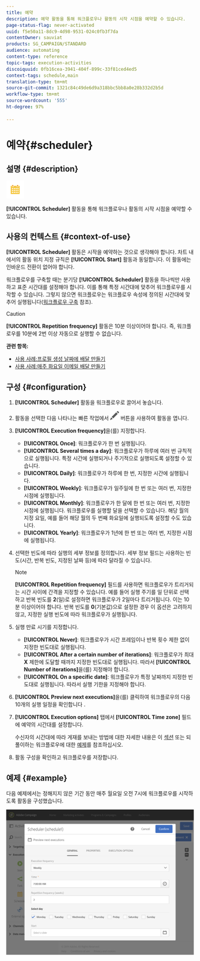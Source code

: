 ```yaml
---
title: 예약
description: 예약 활동을 통해 워크플로우나 활동의 시작 시점을 예약할 수 있습니다.
page-status-flag: never-activated
uuid: f5e50a11-8dc9-4d98-9531-024c0fb3f7da
contentOwner: sauviat
products: SG_CAMPAIGN/STANDARD
audience: automating
content-type: reference
topic-tags: execution-activities
discoiquuid: 0fb16cea-3941-404f-899c-33f81ced4ed5
context-tags: schedule,main
translation-type: tm+mt
source-git-commit: 1321c84c49de6d9a318bbc5bb8a0e28b332d2b5d
workflow-type: tm+mt
source-wordcount: '555'
ht-degree: 97%

---
```



# 예약{#scheduler}

## 설명 {#description}

![](assets/scheduler.png)

**[!UICONTROL Scheduler]** 활동을 통해 워크플로우나 활동의 시작 시점을 예약할 수 있습니다.

## 사용의 컨텍스트 {#context-of-use}

**[!UICONTROL Scheduler]** 활동은 시작을 예약하는 것으로 생각해야 합니다. 차트 내에서의 활동 위치 지정 규칙은 **[!UICONTROL Start]** 활동과 동일합니다. 이 활동에는 인바운드 전환이 없어야 합니다.

워크플로우를 구축할 때는 분기당 **[!UICONTROL Scheduler]** 활동을 하나씩만 사용하고 표준 시간대를 설정해야 합니다. 이를 통해 특정 시간대에 맞추어 워크플로우를 시작할 수 있습니다. 그렇지 않으면 워크플로우는 워크플로우 속성에 정의된 시간대에 맞추어 실행됩니다([워크플로우 구축](../../automating/using/building-a-workflow.md) 참조).

>[!CAUTION]
>
>**[!UICONTROL Repetition frequency]** 활동은 10분 이상이어야 합니다. 즉, 워크플로우를 10분에 2번 이상 자동으로 실행할 수 없습니다.

**관련 항목:**

* [사용 사례:프로필 생성 날짜에 배달 만들기](../../automating/using/workflow-creation-date-query.md)
* [사용 사례:매주 화요일 이메일 배달 만들기](../../automating/using/workflow-weekly-offer.md)

## 구성 {#configuration}

1. **[!UICONTROL Scheduler]** 활동을 워크플로우로 끌어서 놓습니다.
1. 활동을 선택한 다음 나타나는 빠른 작업에서 ![](assets/edit_darkgrey-24px.png) 버튼을 사용하여 활동을 엽니다.
1. **[!UICONTROL Execution frequency]**&#x200B;을(를) 지정합니다. 

   * **[!UICONTROL Once]**: 워크플로우가 한 번 실행됩니다.
   * **[!UICONTROL Several times a day]**: 워크플로우가 하루에 여러 번 규칙적으로 실행됩니다. 특정 시간에 실행되거나 주기적으로 실행되도록 설정할 수 있습니다.
   * **[!UICONTROL Daily]**: 워크플로우가 하루에 한 번, 지정한 시간에 실행됩니다.
   * **[!UICONTROL Weekly]**: 워크플로우가 일주일에 한 번 또는 여러 번, 지정한 시점에 실행됩니다.
   * **[!UICONTROL Monthly]**: 워크플로우가 한 달에 한 번 또는 여러 번, 지정한 시점에 실행됩니다. 워크플로우를 실행할 달을 선택할 수 있습니다. 해당 월의 지정 요일, 예를 들어 해당 월의 두 번째 화요일에 실행되도록 설정할 수도 있습니다.
   * **[!UICONTROL Yearly]**: 워크플로우가 1년에 한 번 또는 여러 번, 지정한 시점에 실행됩니다.

1. 선택한 빈도에 따라 실행의 세부 정보를 정의합니다. 세부 정보 필드는 사용하는 빈도(시간, 반복 빈도, 지정된 날짜 등)에 따라 달라질 수 있습니다.

   >[!NOTE]
   >
   >**[!UICONTROL Repetition frequency]** 필드를 사용하면 워크플로우가 트리거되는 시간 사이에 간격을 지정할 수 있습니다. 예를 들어 실행 주기를 일 단위로 선택하고 반복 빈도를 **2**(일)로 설정하면 워크플로우가 2일마다 트리거됩니다. 이는 10분 이상이어야 합니다. 반복 빈도를 **0**(기본값)으로 설정한 경우 이 옵션은 고려하지 않고, 지정한 실행 빈도에 따라 워크플로우가 실행됩니다.

1. 실행 만료 시기를 지정합니다.

   * **[!UICONTROL Never]**: 워크플로우가 시간 프레임이나 반복 횟수 제한 없이 지정한 빈도대로 실행됩니다.
   * **[!UICONTROL After a certain number of iterations]**: 워크플로우가 최대 **X** 제한에 도달할 때까지 지정한 빈도대로 실행됩니다. 따라서 **[!UICONTROL Number of iterations]**&#x200B;을(를) 지정해야 합니다.
   * **[!UICONTROL On a specific date]**: 워크플로우가 특정 날짜까지 지정한 빈도대로 실행됩니다. 따라서 실행 기한을 지정해야 합니다.

1. **[!UICONTROL Preview next executions]**&#x200B;을(를) 클릭하여 워크플로우의 다음 10개의 실행 일정을 확인합니다 .

1. **[!UICONTROL Execution options]** 탭에서 **[!UICONTROL Time zone]** 필드에 예약의 시간대를 설정합니다.

   수신자의 시간대에 따라 게재를 보내는 방법에 대한 자세한 내용은 이 [섹션](../../sending/using/sending-messages-at-the-recipient-s-time-zone.md) 또는 되풀이하는 워크플로우에 대한 [예제](../../automating/using/recurring-push-notifications.md)를 참조하십시오.

1. 활동 구성을 확인하고 워크플로우를 저장합니다.

## 예제 {#example}

다음 예제에서는 정해지지 않은 기간 동안 매주 월요일 오전 7시에 워크플로우를 시작하도록 활동을 구성했습니다.

![](assets/wkf_scheduler_example.png)

